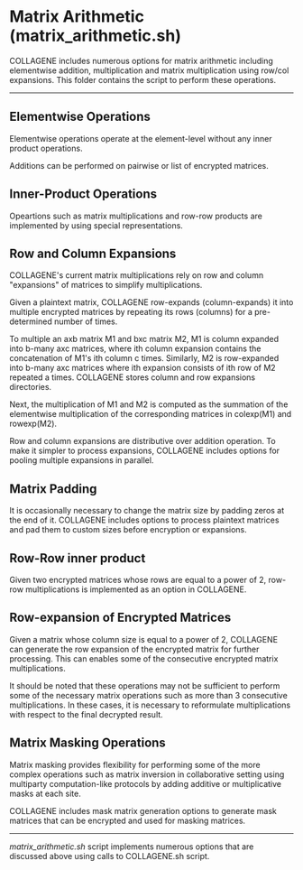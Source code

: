 # Matrix Arithmetic (matrix_arithmetic.sh)
COLLAGENE includes numerous options for matrix arithmetic including elementwise addition, multiplication and matrix multiplication using row/col expansions. This folder contains the script to perform these operations.

---

## Elementwise Operations
Elementwise operations operate at the element-level without any inner product operations. 

Additions can be performed on pairwise or list of encrypted matrices.

## Inner-Product Operations
Opeartions such as matrix multiplications and row-row products are implemented by using special representations.

## Row and Column Expansions
COLLAGENE's current matrix multiplications rely on row and column "expansions" of matrices to simplify multiplications. 

Given a plaintext matrix, COLLAGENE row-expands (column-expands) it into multiple encrypted matrices by repeating its rows (columns) for a pre-determined number of times.

To multiple an axb matrix M1 and bxc matrix M2, M1 is column expanded into b-many axc matrices, where ith column expansion contains the concatenation of M1's ith column c times. Similarly, M2 is row-expanded into b-many axc matrices where ith expansion consists of ith row of M2 repeated a times. COLLAGENE stores column and row expansions directories.

Next, the multiplication of M1 and M2 is computed as the summation of the elementwise multiplication of the corresponding matrices in colexp(M1) and rowexp(M2).

Row and column expansions are distributive over addition operation. To make it simpler to process expansions, COLLAGENE includes options for pooling multiple expansions in parallel.

## Matrix Padding
It is occasionally necessary to change the matrix size by padding zeros at the end of it. COLLAGENE includes options to process plaintext matrices and pad them to custom sizes before encryption or expansions.

## Row-Row inner product
Given two encrypted matrices whose rows are equal to a power of 2, row-row multiplications is implemented as an option in COLLAGENE. 

## Row-expansion of Encrypted Matrices
Given a matrix whose column size is equal to a power of 2, COLLAGENE can generate the row expansion of the encrypted matrix for further processing. This can enables some of the consecutive encrypted matrix multiplications.

It should be noted that these operations may not be sufficient to perform some of the necessary matrix operations such as more than 3 consecutive multiplications. In these cases, it is necessary to reformulate multiplications with respect to the final decrypted result.

## Matrix Masking Operations
Matrix masking provides flexibility for performing some of the more complex operations such as matrix inversion in collaborative setting using multiparty computation-like protocols by adding additive or multiplicative masks at each site.

COLLAGENE includes mask matrix generation options to generate mask matrices that can be encrypted and used for masking matrices.

---

*matrix_arithmetic.sh* script implements numerous options that are discussed above using calls to COLLAGENE.sh script.